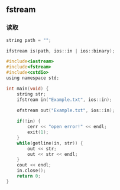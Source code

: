 <!--
 * @Description: 
 * @Version: 1.0
 * @Author: dalao
 * @Email: dalao_li@163.com
 * @Date: 2022-03-30 22:00:34
 * @LastEditors: DaLao
 * @LastEditTime: 2022-07-03 01:20:39
-->


## fstream


### 读取

```c
string path = "";

ifstream is(path, ios::in | ios::binary);
```

```c
#include<iostream>
#include<fstream>
#include<cstdio>
using namespace std;

int main(void) {
    string str;
    ifstream in("Example.txt", ios::in);

    ofstream out("Example.txt", ios::in);
    
    if(!in) {
        cerr << "open error!" << endl;
        exit(1);
    }
    while(getline(in, str)) {
        out << str;
        out << str << endl;
    }
    cout << endl;
    in.close();
    return 0;
}
```